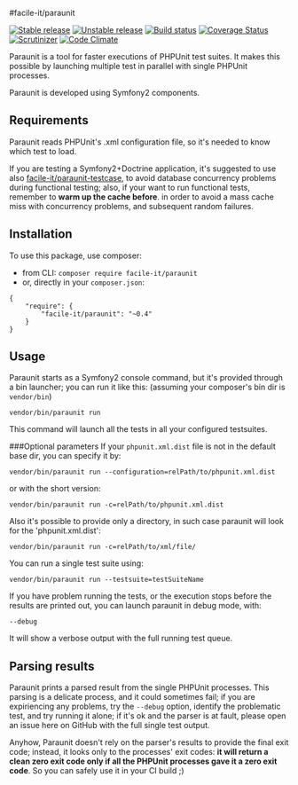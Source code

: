 #facile-it/paraunit

[![Stable release][Last stable image]][Packagist link]
[![Unstable release][Last unstable image]][Packagist link]
[![Build status][Master build image]][Master build link]
[![Coverage Status][Master coverage image]][Master coverage link]
[![Scrutinizer][Master scrutinizer image]][Master scrutinizer link]
[![Code Climate][Master climate image]][Master climate link]

Paraunit is a tool for faster executions of PHPUnit test suites. It makes this possible by launching multiple test in parallel with single PHPUnit processes.

Paraunit is developed using Symfony2 components.

## Requirements
Paraunit reads PHPUnit's .xml configuration file, so it's needed to know which test to load.

If you are testing a Symfony2+Doctrine application, it's suggested to use also [facile-it/paraunit-testcase](https://github.com/facile-it/paraunit-testcase), to avoid database concurrency problems during functional testing;
also, if your want to run functional tests, remember to **warm up the cache before**. in order to avoid a mass cache miss with concurrency problems, and subsequent random failures. 

## Installation
To use this package, use composer:

 * from CLI: `composer require facile-it/paraunit`
 * or, directly in your `composer.json`:

``` 
{
    "require": {
        "facile-it/paraunit": "~0.4"
    }
}
```

## Usage
Paraunit starts as a Symfony2 console command, but it's provided through a bin launcher; you can run it like this: (assuming your composer's bin dir is `vendor/bin`)

`vendor/bin/paraunit run`

This command will launch all the tests in all your configured testsuites.

###Optional parameters
If your `phpunit.xml.dist` file is not in the default base dir, you can specify it by:

`vendor/bin/paraunit run --configuration=relPath/to/phpunit.xml.dist`

or with the short version:

`vendor/bin/paraunit run -c=relPath/to/phpunit.xml.dist`

Also it's possible to provide only a directory, in such case paraunit will look for the 'phpunit.xml.dist':

`vendor/bin/paraunit run -c=relPath/to/xml/file/`

You can run a single test suite using:

`vendor/bin/paraunit run --testsuite=testSuiteName`

If you have problem running the tests, or the execution stops before the results are printed out, you can launch paraunit in debug mode, with:

`--debug`

It will show a verbose output with the full running test queue.

## Parsing results

Paraunit prints a parsed result from the single PHPUnit processes. This parsing is a delicate process, and it could sometimes fail; if you are expiriencing any problems, try the `--debug` option, identify the problematic test, and try running it alone; if it's ok and the parser is at fault, please open an issue here on GitHub with the full single test output.


Anyhow, Paraunit doesn't rely on the parser's results to provide the final exit code; instead, it looks only to the processes' exit codes: **it will return a clean zero exit code only if all the PHPUnit processes gave it a zero exit code**. So you can safely use it in your CI build ;)

[Last stable image]: https://poser.pugx.org/facile-it/paraunit/version.svg
[Last unstable image]: https://poser.pugx.org/facile-it/paraunit/v/unstable.svg
[Master build image]: https://travis-ci.org/facile-it/paraunit.svg
[Master climate image]: https://codeclimate.com/github/facile-it/paraunit/badges/gpa.svg
[Master scrutinizer image]: https://scrutinizer-ci.com/g/facile-it/paraunit/badges/quality-score.png?b=master
[Master coverage image]: https://coveralls.io/repos/facile-it/paraunit/badge.svg?branch=master&service=github

[Packagist link]: https://packagist.org/packages/facile-it/paraunit
[Master build link]: https://travis-ci.org/facile-it/paraunit
[Master climate link]: https://codeclimate.com/github/facile-it/paraunit
[Master scrutinizer link]: https://scrutinizer-ci.com/g/facile-it/paraunit/?branch=master
[Master coverage link]: https://coveralls.io/github/facile-it/paraunit?branch=master
